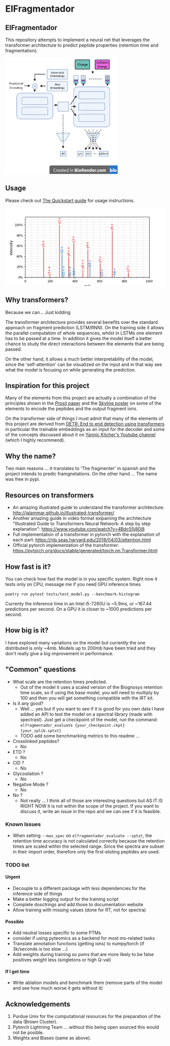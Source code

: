 # ElFragmentador

## ElFragmentador

This repository attempts to implement a neural net that leverages the transformer architecture to predict peptide
properties (retention time and fragmentation).

![](./docs/img/schematic.png)

## Usage

Please check out [The Quickstart guide](./docs/quickstart.md) for usage instructions.

![](./docs/img/spectrum.png)

## Why transformers?

Because we can... Just kidding

The transformer architecture provides several benefits over the standard approach on fragment prediction (LSTM/RNN). On the training side it allows the parallel computation of whole sequences, whilst in LSTMs one element has to be passed at a time. In addition it gives the model itself a better chance to study the direct interactions between the elements that are being passed.

On the other hand, it allows a much better interpretability of the model, since the 'self-attention' can be visualized on the input and in that way see what the model is focusing on while generating the prediction.

## Inspiration for this project

Many of the elements from this project are actually a combination of the principles shown in the [*Prosit* paper](https://www.nature.com/articles/s41592-019-0426-7) and the [Skyline poster](https://skyline.ms/_webdav/home/software/Skyline/%40files/2019-ASBMB-Rohde.pdf) on some of the elements to encode the peptides and the output fragment ions.

On the transformer side of things I must admit that many of the elements of this project are derived from [DETR:  End to end detection using transformers](https://github.com/facebookresearch/detr) in particular the trainable embeddings as an input for the decoder and some of the concepts discussed about it on [Yannic Kilcher's Youtube channel](https://youtu.be/T35ba_VXkMY) (which I highly recommend).

## Why the name?

Two main reasons ... it translates to 'The fragmenter' in spanish and the project intends to predic framgnetations. On the other hand ... The name was free in pypi.

## Resources on transformers

- An amazing illustrated guide to understand the transformer architecture: <http://jalammar.github.io/illustrated-transformer/>
- Another amazing guide in video format exlpaining the architecture "Illustrated Guide to Transformers Neural Network: A step by step explanation": <https://www.youtube.com/watch?v=4Bdc55j80l8>
- Full implementation of a transformer in pytorch with the explanation of each part: <https://nlp.seas.harvard.edu/2018/04/03/attention.html>
- Official pytorch implementation of the transformer: <https://pytorch.org/docs/stable/generated/torch.nn.Transformer.html>

## How fast is it?

You can check how fast the model is in you specific system.
Right now it tests only on CPU, message me if you need GPU inference times

```shell
poetry run pytest tests/test_model.py --benchmark-histogram 
```

Currenty the inference time in an Intel i5-7260U is ~5.9ms, or ~167.44 predictions per second. On a GPU it is closer to ~1000 predictions per second.

## How big is it?

I have explored many variations on the model but currently the one distributed is only ~4mb. Models up to 200mb have been tried and they don't really give a big improvement in performance.
## "Common" questions

- What scale are the retention times predicted.
  - Out of the model it uses a scaled version of the Biognosys retention time
    scale, so if using the base model, you will need to multiply by 100 and then
    you will get something compatible with the iRT kit.
- Is it any good?
  - Well ... yes but if you want to see if it is good for you own data I have
    added an API to test the model on a spectral library (made with spectrast).
    Just get a checkpoint of the model,
    run the command: `elfragmentador_evaluate {your_checkpoint.ckpt} {your_splib.sptxt}`
  - TODO add some benchmarking metrics to this readme ...
- Crosslinked peptides?
  - No
- ETD ?
  - No
- CID ?
  - No
- Glycosilation ?
  - No
- Negative Mode ?
  - No
- No ?
  - Not really ... I think all of those are interesting questions but
    AS IT IS RIGHT NOW it is not within the scope of the project. If you want
    to discuss it, write an issue in the repo and we can see if it is feasible.

### Known Issues

- When setting `--max_spec` on `elfragmentador_evaluate --sptxt`, the retention time accuracy is not calculated correctly because the retention times are scaled within the selected range. Since the spectra are subset in their import order, therefore only the first-eluting peptides are used.

### TODO list

#### Urgent

- Decouple to a different package with less dependencies for the inference side of things
- Make a better logging output for the training script
- Complete dosctrings and add those to documentation website
- Allow training with missing values (done for RT, not for spectra)

#### Possible

- Add neutral losses specific to some PTMs
- consider if using pyteomics as  a backend for most ms-related tasks
- Translate annotation functions (getting ions) to numpy/torch (if 3k/seconds is too slow ...)
- Add weights during training so psms that are more likely to be false positives weight less (singletons or high Q-val)

#### If I get time

- Write ablation models and benchmark them (remove parts of the model and see how much worse it gets without it)

## Acknowledgements

1. Purdue Univ for the computational resources for the preparation of the data (Brown Cluster).
2. Pytorch Lightning Team ... without this being open sourced this would not be posible.
3. Weights and Biases (same as above).
